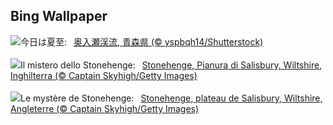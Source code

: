 ## Bing Wallpaper
![](https://www.bing.com/th?id=OHR.Summersolstice2023_JA-JP3731281630_UHD.jpg&w=1000)今日は夏至:&nbsp;&ensp;[奥入瀬渓流, 青森県 (© yspbqh14/Shutterstock)](https://www.bing.com/th?id=OHR.Summersolstice2023_JA-JP3731281630_UHD.jpg)
<br><br/>
![](https://www.bing.com/th?id=OHR.StonehengeSalisbury_IT-IT8579898357_UHD.jpg&w=1000)Il mistero dello Stonehenge:&nbsp;&ensp;[Stonehenge, Pianura di Salisbury, Wiltshire, Inghilterra (© Captain Skyhigh/Getty Images)](https://www.bing.com/th?id=OHR.StonehengeSalisbury_IT-IT8579898357_UHD.jpg)
<br><br/>
![](https://www.bing.com/th?id=OHR.StonehengeSalisbury_FR-FR7107786254_UHD.jpg&w=1000)Le mystère de Stonehenge:&nbsp;&ensp;[Stonehenge, plateau de Salisbury, Wiltshire, Angleterre (© Captain Skyhigh/Getty Images)](https://www.bing.com/th?id=OHR.StonehengeSalisbury_FR-FR7107786254_UHD.jpg)
<br><br/>

